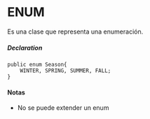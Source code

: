 # ENUM
 Es una clase que representa una enumeración.

##### Declaration
```
public enum Season{
	WINTER, SPRING, SUMMER, FALL;
}
```

#### Notas

* No se puede extender un enum



